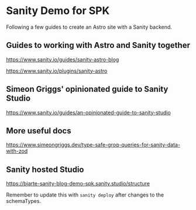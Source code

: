 # Sanity Demo for SPK

Following a few guides to create an Astro site with a Sanity backend.

## Guides to working with Astro and Sanity together

<https://www.sanity.io/guides/sanity-astro-blog>

<https://www.sanity.io/plugins/sanity-astro>

## Simeon Griggs' opinionated guide to Sanity Studio

<https://www.sanity.io/guides/an-opinionated-guide-to-sanity-studio>

## More useful docs

<https://www.simeongriggs.dev/type-safe-groq-queries-for-sanity-data-with-zod>

## Sanity hosted Studio

<https://bjarte-sanity-blog-demo-spk.sanity.studio/structure>

Remember to update this with `sanity deploy` after changes to the schemaTypes.
